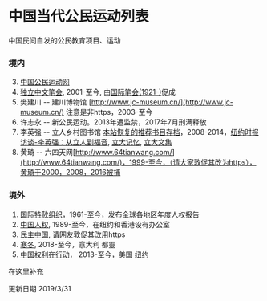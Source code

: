 # 中国当代公民运动列表
中国民间自发的公民教育项目、运动
### 境内
3. [中国公民运动网](https://cmcn.org/) 
4. [独立中文笔会](https://www.chinesepen.org/), 2001-至今, 由[国际笔会(1921-)](https://pen-international.org/)促成
1. 樊建川 -- 建川博物馆 [http://www.jc-museum.cn/](http://www.jc-museum.cn/) 注意是非https，2003-至今
2. 许志永 -- 新公民运动。2013年遭监禁，2017年7月刑满释放
5. 李英强 -- 立人乡村图书馆 [本站恢复的推荐书目存档](./2019/liren_library_list.md)，2008-2014，[纽约时报访谈-李英强：从立人到福音](https://cn.nytimes.com/china/20140926/cc26liyingqiang/), [立大记忆](https://lirencollege.xyz/), [立大文集](https://lrc.gitbooks.io/lrc/content/)
6. 黄琦 -- 六四天网[http://www.64tianwang.com/](http://www.64tianwang.com/)，1999-至今，（请大家敦促其改为https），黄琦于2000，2008，2016被捕

### 境外
1. [国际特赦组织](https://zh.amnesty.org/)，1961-至今，发布全球各地区年度人权报告
2. [中国人权](https://www.hrichina.org/), 1989-至今，在纽约和香港设有办公室
3. [民主中国](http://minzhuzhongguo.org/), 请网友敦促其改用https
4. [寒冬](https://zh.bitterwinter.org/), 2018-至今，意大利 都靈
5. [中国权利在行动](https://www.chinarightsia.org)， 2013-至今，美国 纽约

在[这里](https://github.com/civicforum/civicforum.github.io/issues/51)补充

更新日期 2019/3/31
